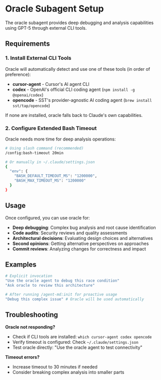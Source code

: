 # Oracle Subagent Setup

The oracle subagent provides deep debugging and analysis capabilities using GPT-5 through external CLI tools.

## Requirements

### 1. Install External CLI Tools

Oracle will automatically detect and use one of these tools (in order of preference):

- **cursor-agent** - Cursor's AI agent CLI
- **codex** - OpenAI's official CLI coding agent (`npm install -g @openai/codex`)
- **opencode** - SST's provider-agnostic AI coding agent (`brew install sst/tap/opencode`)

If none are installed, oracle falls back to Claude's own capabilities.

### 2. Configure Extended Bash Timeout

Oracle needs more time for deep analysis operations:

```bash
# Using slash command (recommended)
/config:bash-timeout 20min

# Or manually in ~/.claude/settings.json
{
  "env": {
    "BASH_DEFAULT_TIMEOUT_MS": "1200000",
    "BASH_MAX_TIMEOUT_MS": "1200000"
  }
}
```

## Usage

Once configured, you can use oracle for:

- **Deep debugging**: Complex bug analysis and root cause identification
- **Code audits**: Security reviews and quality assessments
- **Architectural decisions**: Evaluating design choices and alternatives
- **Second opinions**: Getting alternative perspectives on approaches
- **Commit reviews**: Analyzing changes for correctness and impact

## Examples

```bash
# Explicit invocation
"Use the oracle agent to debug this race condition"
"Ask oracle to review this architecture"

# After running /agent-md:init for proactive usage
"Debug this complex issue" # Oracle will be used automatically
```

## Troubleshooting

**Oracle not responding?**
- Check if CLI tools are installed: `which cursor-agent codex opencode`
- Verify timeout is configured: Check `~/.claude/settings.json`
- Test oracle directly: "Use the oracle agent to test connectivity"

**Timeout errors?**
- Increase timeout to 30 minutes if needed
- Consider breaking complex analysis into smaller parts